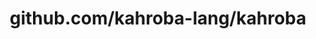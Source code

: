 ---
layout: post
title: github.com/kahroba-lang/kahroba
categories: link
tags: [انگلیسی, گیت‌هاب, برنامه‌نویسی]
---